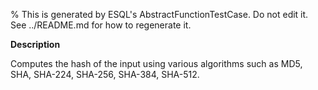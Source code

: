 % This is generated by ESQL's AbstractFunctionTestCase. Do not edit it. See ../README.md for how to regenerate it.

**Description**

Computes the hash of the input using various algorithms such as MD5, SHA, SHA-224, SHA-256, SHA-384, SHA-512.

